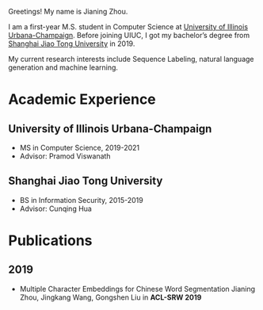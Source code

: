 Greetings! My name is Jianing Zhou.

I am a first-year M.S. student in Computer Science at <a href="https://illinois.edu/">University of Illinois Urbana-Champaign</a>. Before joining UIUC, I got my bachelor’s degree from <a href="https://www.sjtu.edu.cn/">Shanghai Jiao Tong University</a> in 2019.

My current research interests include Sequence Labeling, natural language generation and machine learning.

# Academic Experience
## University of Illinois Urbana-Champaign
- MS in Computer Science, 2019-2021
- Advisor: Pramod Viswanath

## Shanghai Jiao Tong University
- BS in Information Security, 2015-2019
- Advisor: Cunqing Hua


# Publications
## 2019
- Multiple Character Embeddings for Chinese Word Segmentation
Jianing Zhou, Jingkang Wang, Gongshen Liu in **ACL-SRW 2019**
